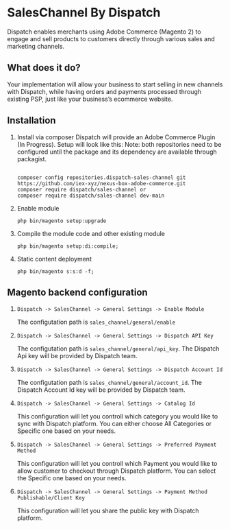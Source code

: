 # SalesChannel By Dispatch

Dispatch enables merchants using Adobe Commerce (Magento 2) to engage and sell products to customers directly through various sales and marketing channels.

## What does it do?

Your implementation will allow your business to start selling in new channels with Dispatch, while having orders and payments processed through existing PSP, just like your business’s ecommerce website.
 
## Installation
  
1. Install via composer
   Dispatch will provide an Adobe Commerce Plugin (In Progress). Setup will look like this:
   Note: both repositories need to be configured until the package and its dependency are available through packagist.
   ```
   
   composer config repositories.dispatch-sales-channel git https://github.com/iex-xyz/nexus-box-adobe-commerce.git
   composer require dispatch/sales-channel or
   composer require dispatch/sales-channel dev-main
   ```
2. Enable module
   ```
   php bin/magento setup:upgrade
   ```
3. Compile the module code and other existing module
   ```
   php bin/magento setup:di:compile;
   ```
4. Static content deployment
   ```
   php bin/magento s:s:d -f;
   ```   
   


## Magento backend configuration

1. ```Dispatch -> SalesChannel -> General Settings -> Enable Module```
    
    The configutation path is ```sales_channel/general/enable```


2. ```Dispatch -> SalesChannel -> General Settings -> Dispatch API Key```

    The configutation path is ```sales_channel/general/api_key```. The Dispatch Api key will be provided by Dispatch team.
    

3. ```Dispatch -> SalesChannel -> General Settings -> Dispatch Account Id```

    The configutation path is ```sales_channel/general/account_id```. The Dispatch Account Id key will be provided by Dispatch team.


4. ```Dispatch -> SalesChannel -> General Settings -> Catalog Id```

    This configuration will let you controll which category you would like to sync with Dispatch platform. You can either choose All Categories or Specific one based on your needs.


5. ```Dispatch -> SalesChannel -> General Settings -> Preferred Payment Method```

    This configuration will let you controll which Payment you would like to allow customer to checkout through   Dispatch platform. You can select the Specific one based on your needs.    

6. ```Dispatch -> SalesChannel -> General Settings -> Payment Method Publishable/Client Key```

    This configuration will let you share the public key with Dispatch platform. 

